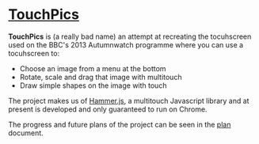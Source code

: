 [TouchPics](http://la1tv.github.io/TouchPics/)
===

**TouchPics** is (a really bad name) an attempt at recreating the tocuhscreen used on the BBC's 2013 Autumnwatch programme where you can use a tocuhscreen to:
* Choose an image from a menu at the bottom
* Rotate, scale and drag that image with multitouch
* Draw simple shapes on the image with touch

The project makes us of [Hammer.js](http://eightmedia.github.io/hammer.js/), a multitouch Javascript library and at present is developed and only guaranteed to run on Chrome.

The progress and future plans of the project can be seen in the [plan](https://github.com/LA1TV/TouchPics/blob/master/PLAN.md) document.